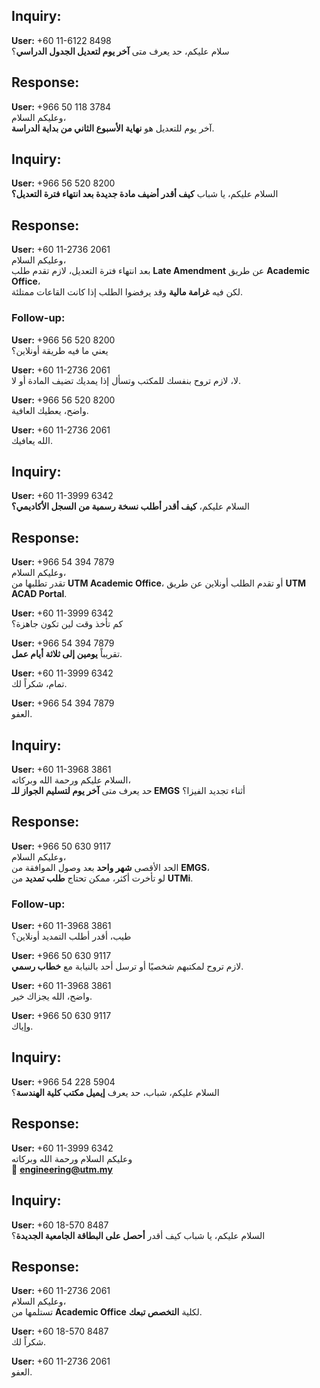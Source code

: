 ## Inquiry:
**User:** +60 11-6122 8498  
سلام عليكم، حد يعرف متى **آخر يوم لتعديل الجدول الدراسي**؟  

## Response:
**User:** +966 50 118 3784  
وعليكم السلام،  
آخر يوم للتعديل هو **نهاية الأسبوع الثاني من بداية الدراسة**.  



## Inquiry:
**User:** +966 56 520 8200  
السلام عليكم، يا شباب **كيف أقدر أضيف مادة جديدة بعد انتهاء فترة التعديل؟**  

## Response:
**User:** +60 11-2736 2061  
وعليكم السلام،  
بعد انتهاء فترة التعديل، لازم تقدم طلب **Late Amendment** عن طريق **Academic Office**،  
لكن فيه **غرامة مالية** وقد يرفضوا الطلب إذا كانت القاعات ممتلئة.  

### Follow-up:
**User:** +966 56 520 8200  
يعني ما فيه طريقة أونلاين؟  

**User:** +60 11-2736 2061  
لا، لازم تروح بنفسك للمكتب وتسأل إذا يمديك تضيف المادة أو لا.  

**User:** +966 56 520 8200  
واضح، يعطيك العافية.  

**User:** +60 11-2736 2061  
الله يعافيك.  




## Inquiry:
**User:** +60 11-3999 6342  
السلام عليكم، **كيف أقدر أطلب نسخة رسمية من السجل الأكاديمي؟**  

## Response:
**User:** +966 54 394 7879  
وعليكم السلام،  
تقدر تطلبها من **UTM Academic Office**، أو تقدم الطلب أونلاين عن طريق **UTM ACAD Portal**.  

**User:** +60 11-3999 6342  
كم تأخذ وقت لين تكون جاهزة؟  

**User:** +966 54 394 7879  
تقريباً **يومين إلى ثلاثة أيام عمل**.  

**User:** +60 11-3999 6342  
تمام، شكراً لك.  

**User:** +966 54 394 7879  
العفو.  




## Inquiry:
**User:** +60 11-3968 3861  
السلام عليكم ورحمة الله وبركاته،  
حد يعرف متى **آخر يوم لتسليم الجواز للـ EMGS** أثناء تجديد الفيزا؟  

## Response:
**User:** +966 50 630 9117  
وعليكم السلام،  
الحد الأقصى **شهر واحد** بعد وصول الموافقة من **EMGS**،  
لو تأخرت أكثر، ممكن تحتاج **طلب تمديد** من **UTMi**.  

### Follow-up:
**User:** +60 11-3968 3861  
طيب، أقدر أطلب التمديد أونلاين؟  

**User:** +966 50 630 9117  
لازم تروح لمكتبهم شخصيًا أو ترسل أحد بالنيابة مع **خطاب رسمي**.  

**User:** +60 11-3968 3861  
واضح، الله يجزاك خير.  

**User:** +966 50 630 9117  
وإياك.  





## Inquiry:
**User:** +966 54 228 5904  
السلام عليكم، شباب، حد يعرف **إيميل مكتب كلية الهندسة**؟  

## Response:
**User:** +60 11-3999 6342  
وعليكم السلام ورحمة الله وبركاته  
📧 **engineering@utm.my**  




## Inquiry:
**User:** +60 18-570 8487  
السلام عليكم، يا شباب كيف أقدر **أحصل على البطاقة الجامعية الجديدة**؟  

## Response:
**User:** +60 11-2736 2061  
وعليكم السلام،  
تستلمها من **Academic Office** لكلية **التخصص تبعك**.  

**User:** +60 18-570 8487  
شكراً لك.  

**User:** +60 11-2736 2061  
العفو.  






